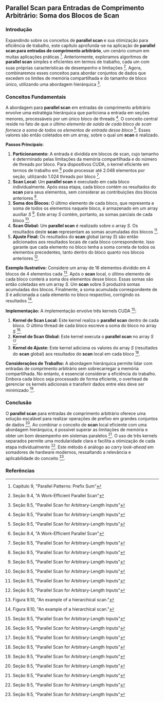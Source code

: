 ## Parallel Scan para Entradas de Comprimento Arbitrário: Soma dos Blocos de Scan

### Introdução
Expandindo sobre os conceitos de **parallel scan** e sua otimização para eficiência de trabalho, este capítulo aprofunda-se na aplicação de **parallel scan para entradas de comprimento arbitrário**, um cenário comum em muitas aplicações práticas [^1]. Anteriormente, exploramos algoritmos de **parallel scan** simples e eficientes em termos de trabalho, cada um com suas próprias características de desempenho e limitações [^9]. Agora, combinaremos esses conceitos para abordar conjuntos de dados que excedem os limites de memória compartilhada e do tamanho de bloco único, utilizando uma abordagem hierárquica [^14].

### Conceitos Fundamentais
A abordagem para **parallel scan** em entradas de comprimento arbitrário envolve uma estratégia hierárquica que particiona a entrada em seções menores, processáveis por um único bloco de threads [^14]. O conceito central reside no fato de que *o último elemento de saída de cada bloco de scan fornece a soma de todos os elementos de entrada desse bloco* [^15]. Esses valores são então coletados em um array, sobre o qual um **scan** é realizado.

**Passos Principais:**
1. **Particionamento:** A entrada é dividida em blocos de scan, cujo tamanho é determinado pelas limitações da memória compartilhada e do número de threads por bloco. Para dispositivos CUDA, o kernel eficiente em termos de trabalho em [^9] pode processar até 2.048 elementos por seção, utilizando 1.024 threads por bloco [^14].
2. **Scan Local:** Um **parallel scan** é executado em cada bloco individualmente. Após essa etapa, cada bloco contém os resultados do **scan** para seus elementos, sem considerar as contribuições dos blocos anteriores [^15].
3. **Soma dos Blocos:** O último elemento de cada bloco, que representa a soma de todos os elementos naquele bloco, é armazenado em um array auxiliar *S* [^15]. Este array *S* contém, portanto, as somas parciais de cada bloco [^15].
4. **Scan Global:** Um **parallel scan** é realizado sobre o array *S*. Os resultados deste **scan** representam as somas acumuladas dos blocos [^15].
5. **Ajuste Final:** Os resultados do **scan** global (array *S*) são então adicionados aos resultados locais de cada bloco correspondente. Isso garante que cada elemento no bloco tenha a soma correta de todos os elementos precedentes, tanto dentro do bloco quanto nos blocos anteriores [^17].

**Exemplo Ilustrativo:**
Considere um array de 16 elementos dividido em 4 blocos de 4 elementos cada [^16]. Após o **scan** local, o último elemento de cada bloco conterá a soma dos elementos desse bloco. Essas somas são então coletadas em um array *S*. Um **scan** sobre *S* produzirá somas acumuladas dos blocos. Finalmente, a soma acumulada correspondente de *S* é adicionada a cada elemento no bloco respectivo, corrigindo os resultados [^16].

**Implementação:**
A implementação envolve três kernels CUDA [^17]:

1. **Kernel de Scan Local:** Este kernel realiza o **parallel scan** dentro de cada bloco. O último thread de cada bloco escreve a soma do bloco no array *S* [^17].
2. **Kernel de Scan Global:** Este kernel executa o **parallel scan** no array *S* [^17].
3. **Kernel de Ajuste:** Este kernel adiciona os valores do array *S* (resultados do **scan** global) aos resultados do **scan** local em cada bloco [^17].

**Considerações de Trabalho:**
A abordagem hierárquica permite lidar com entradas de comprimento arbitrário sem sobrecarregar a memória compartilhada. No entanto, é essencial considerar a eficiência do trabalho. Embora cada bloco seja processado de forma eficiente, o overhead de gerenciar os kernels adicionais e transferir dados entre eles deve ser minimizado [^14].

### Conclusão
O **parallel scan** para entradas de comprimento arbitrário oferece uma solução escalável para realizar operações de prefixo em grandes conjuntos de dados [^14]. Ao combinar o conceito de **scan** local eficiente com uma abordagem hierárquica, é possível superar as limitações de memória e obter um bom desempenho em sistemas paralelos [^15]. O uso de três kernels separados permite uma modularidade clara e facilita a otimização de cada etapa individualmente [^17]. Este método é análogo ao *carry look-ahead* em somadores de hardware modernos, ressaltando a relevância e aplicabilidade do conceito [^17].

### Referências
[^1]: Capítulo 9, "Parallel Patterns: Prefix Sum"
[^9]: Seção 9.4, "A Work-Efficient Parallel Scan"
[^14]: Seção 9.5, "Parallel Scan for Arbitrary-Length Inputs"
[^15]: Seção 9.5, "Parallel Scan for Arbitrary-Length Inputs"
[^16]: Figura 9.10, "An example of a hierarchical scan."
[^17]: Seção 9.5, "Parallel Scan for Arbitrary-Length Inputs"
<!-- END -->